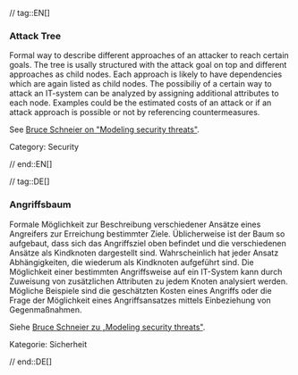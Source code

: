 // tag::EN[]
### Attack Tree

Formal way to describe different approaches of an attacker to reach certain
goals. The tree is usally structured with the attack goal on top and different
approaches as child nodes. Each approach is likely to have dependencies which
are again listed as child nodes.
The possibiliy of a certain way to attack an IT-system can be analyzed by
assigning additional attributes to each node. Examples could be the estimated
costs of an attack or if an attack approach is possible or not by referencing
countermeasures.

See [Bruce Schneier on "Modeling security threats"](https://www.schneier.com/academic/archives/1999/12/attack_trees.html).

Category: Security




// end::EN[]

// tag::DE[]
### Angriffsbaum

Formale Möglichkeit zur Beschreibung verschiedener Ansätze eines
Angreifers zur Erreichung bestimmter Ziele. Üblicherweise ist der Baum
so aufgebaut, dass sich das Angriffsziel oben befindet und die
verschiedenen Ansätze als Kindknoten dargestellt sind. Wahrscheinlich
hat jeder Ansatz Abhängigkeiten, die wiederum als Kindknoten
aufgeführt sind. Die Möglichkeit einer bestimmten Angriffsweise auf
ein IT-System kann durch Zuweisung von zusätzlichen Attributen zu
jedem Knoten analysiert werden. Mögliche Beispiele sind die
geschätzten Kosten eines Angriffs oder die Frage der Möglichkeit eines
Angriffsansatzes mittels Einbeziehung von Gegenmaßnahmen.

Siehe [Bruce Schneier zu „Modeling security threats"](https://www.schneier.com/academic/archives/1999/12/attack_trees.html).

Kategorie: Sicherheit


// end::DE[]

